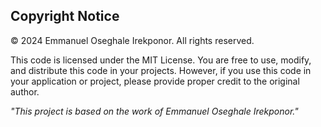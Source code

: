 ## Copyright Notice

© 2024 Emmanuel Oseghale Irekponor. All rights reserved.

This code is licensed under the MIT License. You are free to use, modify, and distribute this code in your projects. However, if you use this code in your application or project, please provide proper credit to the original author.

*"This project is based on the work of Emmanuel Oseghale Irekponor."*

